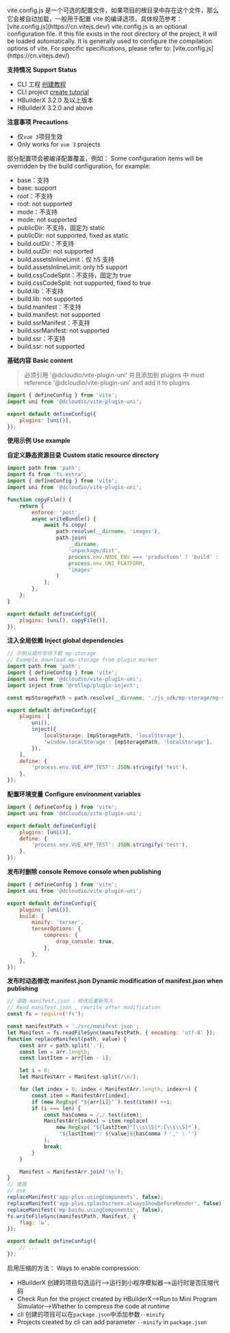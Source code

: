 <md-translatedByGoogle />
vite.config.js 是一个可选的配置文件，如果项目的根目录中存在这个文件，那么它会被自动加载，一般用于配置 vite 的编译选项，具体规范参考：[vite.config.js](https://cn.vitejs.dev/)
vite.config.js is an optional configuration file. If this file exists in the root directory of the project, it will be loaded automatically. It is generally used to configure the compilation options of vite. For specific specifications, please refer to: [vite.config.js] (https://cn.vitejs.dev/)

**支持情况**
**Support Status**

- CLI 工程 [创建教程](/quickstart-cli)
- CLI project [create tutorial](/quickstart-cli)
- HBuilderX 3.2.0 及以上版本
- HBuilderX 3.2.0 and above

**注意事项**
**Precautions**

- 仅`vue 3`项目生效
- Only works for `vue 3` projects

部分配置项会被编译配置覆盖，例如：
Some configuration items will be overridden by the build configuration, for example:

- base：支持
- base: support
- root：不支持
- root: not supported
- mode：不支持
- mode: not supported
- publicDir: 不支持，固定为 static
- publicDir: not supported, fixed as static
- build.outDir：不支持
- build.outDir: not supported
- build.assetsInlineLimit：仅 h5 支持
- build.assetsInlineLimit: only h5 support
- build.cssCodeSplit：不支持，固定为 true
- build.cssCodeSplit: not supported, fixed to true
- build.lib：不支持
- build.lib: not supported
- build.manifest：不支持
- build.manifest: not supported
- build.ssrManifest：不支持
- build.ssrManifest: not supported
- build.ssr：不支持
- build.ssr: not supported

**基础内容**
**Basic content**

> 必须引用 '@dcloudio/vite-plugin-uni' 并且添加到 plugins 中
> must reference '@dcloudio/vite-plugin-uni' and add it to plugins

```js
import { defineConfig } from 'vite';
import uni from '@dcloudio/vite-plugin-uni';

export default defineConfig({
	plugins: [uni()],
});
```

**使用示例**
**Use example**

**自定义静态资源目录**
**Custom static resource directory**

```js
import path from 'path';
import fs from 'fs-extra';
import { defineConfig } from 'vite';
import uni from '@dcloudio/vite-plugin-uni';

function copyFile() {
	return {
		enforce: 'post',
		async writeBundle() {
			await fs.copy(
				path.resolve(__dirname, 'images'),
				path.join(
					__dirname,
					'unpackage/dist',
					process.env.NODE_ENV === 'production' ? 'build' : 'dev',
					process.env.UNI_PLATFORM,
					'images'
				)
			);
		},
	};
}

export default defineConfig({
	plugins: [uni(), copyFile()],
});
```

**注入全局依赖**
**Inject global dependencies**

```js
// 示例从插件市场下载 mp-storage
// Example download mp-storage from plugin market
import path from 'path';
import { defineConfig } from 'vite';
import uni from '@dcloudio/vite-plugin-uni';
import inject from '@rollup/plugin-inject';

const mpStoragePath = path.resolve(__dirname, './js_sdk/mp-storage/mp-storage');

export default defineConfig({
	plugins: [
		uni(),
		inject({
			localStorage: [mpStoragePath, 'localStorage'],
			'window.localStorage': [mpStoragePath, 'localStorage'],
		}),
	],
	define: {
		'process.env.VUE_APP_TEST': JSON.stringify('test'),
	},
});
```

**配置环境变量**
**Configure environment variables**

```js
import { defineConfig } from 'vite';
import uni from '@dcloudio/vite-plugin-uni';

export default defineConfig({
	plugins: [uni()],
	define: {
		'process.env.VUE_APP_TEST': JSON.stringify('test'),
	},
});
```

**发布时删除 console**
**Remove console when publishing**

```js
import { defineConfig } from 'vite';
import uni from '@dcloudio/vite-plugin-uni';

export default defineConfig({
	plugins: [uni()],
	build: {
		minify: 'terser',
		terserOptions: {
			compress: {
				drop_console: true,
			},
		},
	},
});
```

**发布时动态修改 manifest.json**
**Dynamic modification of manifest.json when publishing**

```js
// 读取 manifest.json ，修改后重新写入
// Read manifest.json , rewrite after modification
const fs = require('fs');

const manifestPath = './src/manifest.json';
let Manifest = fs.readFileSync(manifestPath, { encoding: 'utf-8' });
function replaceManifest(path, value) {
	const arr = path.split('.');
	const len = arr.length;
	const lastItem = arr[len - 1];

	let i = 0;
	let ManifestArr = Manifest.split(/\n/);

	for (let index = 0; index < ManifestArr.length; index++) {
		const item = ManifestArr[index];
		if (new RegExp(`"${arr[i]}"`).test(item)) ++i;
		if (i === len) {
			const hasComma = /,/.test(item);
			ManifestArr[index] = item.replace(
				new RegExp(`"${lastItem}"[\\s\\S]*:[\\s\\S]*`),
				`"${lastItem}": ${value}${hasComma ? ',' : ''}`
			);
			break;
		}
	}

	Manifest = ManifestArr.join('\n');
}
// 使用
// use
replaceManifest('app-plus.usingComponents', false);
replaceManifest('app-plus.splashscreen.alwaysShowBeforeRender', false);
replaceManifest('mp-baidu.usingComponents', false);
fs.writeFileSync(manifestPath, Manifest, {
	flag: 'w',
});

export default defineConfig({
	// ...
});
```

启用压缩的方法：
Ways to enable compression:

- HBuilderX 创建的项目勾选运行-->运行到小程序模拟器-->运行时是否压缩代码
- Check Run for the project created by HBuilderX-->Run to Mini Program Simulator-->Whether to compress the code at runtime
- cli 创建的项目可以在`package.json`中添加参数`--minify`
- Projects created by cli can add parameter `--minify` in `package.json`

